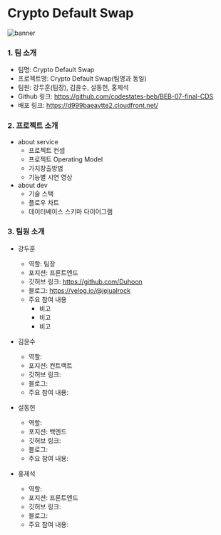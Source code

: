 # Crypto Default Swap
![banner](https://user-images.githubusercontent.com/18072469/217586197-13f969d0-2bd0-4408-a71d-60fc1f738e36.jpeg)

### 1. 팀 소개
- 팀명: Crypto Default Swap
- 프로젝트명: Crypto Default Swap(팀명과 동일)
- 팀원: 강두훈(팀장), 김윤수, 설동헌, 홍제석
- Github 링크: https://github.com/codestates-beb/BEB-07-final-CDS
- 배포 링크: https://d999baeavtte2.cloudfront.net/

### 2. 프로젝트 소개
- about service
  - 프로젝트 컨셉
  - 프로젝트 Operating Model
  - 가치창출방법
  - 기능별 시연 영상
- about dev
  - 기술 스택
  - 플로우 차트
  - 데이터베이스 스키마 다이어그램

### 3. 팀원 소개
- 강두훈
  - 역할: 팀장
  - 포지션: 프론트엔드
  - 깃허브 링크: https://github.com/Duhoon
  - 블로그: https://velog.io/@jejualrock
  - 주요 참여 내용
    - 비고
    - 비고
    - 비고

- 김윤수
  - 역할: 
  - 포지션: 컨트랙트
  - 깃허브 링크: 
  - 블로그: 
  - 주요 참여 내용: 


- 설동헌
  - 역할: 
  - 포지션: 백엔드
  - 깃허브 링크: 
  - 블로그: 
  - 주요 참여 내용: 


- 홍제석
  - 역할: 
  - 포지션: 프론트엔드
  - 깃허브 링크: 
  - 블로그: 
  - 주요 참여 내용: 
  
